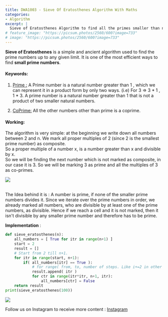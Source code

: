 ```yaml
---
title: DWA1003 - Sieve Of Eratosthenes Algorithm With Maths
categories:
- Algorithm
excerpt: |
  Sieve of Eratosthenes Algorithm to find all the primes smaller than n.
# feature_image: "https://picsum.photos/2560/600?image=733"
# image: "https://picsum.photos/2560/600?image=733"
---
```


<b>Sieve of Eratosthenes</b> is a simple and ancient algorithm used to find the prime numbers up to any given limit. It is one of the most efficient ways to find <b>small prime numbers</b>.

#### Keywords:

1. <u>Prime :</u> A Prime number is a natural number greater than 1 , which we can represent it in a product form by only two ways. (i.e) For 3 => 3 * 1 , 1 * 3. A prime number is a natural number greater than 1 that is not a product of two smaller natural numbers.

2. <u> CoPrime:</u> All the other numbers other than prime is a coprime.


#### Working:

The algorithm is very simple: at the beginning we write down all numbers between 2 and n. We mark all proper multiples of 2 (since 2 is the smallest prime number) as composite.<br>
So a proper multiple of a number x, is a number greater than x and divisible by x.<br>
So we will be finding the next number which is not marked as composite, in our case it is 3. So we will be marking 3 as prime and all the multiples of 3 as co-primes. 

<img src="{{site.baseurl}}/assets/pics/sieve_eratosthenes.png"><br>


<br>
The Idea behind it is : 
A number is prime, if none of the smaller prime numbers divides it. Since we iterate over the prime numbers in order, we already marked all numbers, who are divisible by at least one of the prime numbers, as divisible. Hence if we reach a cell and it is not marked, then it isn't divisible by any smaller prime number and therefore has to be prime.


<b> Implementation </b>:

```python
def sieve_eratosthenes(n):
    all_numbers = [ True for itr in range(n+1) ]
    start = 2
    result = []
    # Start from 2 till n+1.
    for itr in range(start, n+1):
    	if( all_numbers[itr] == True ):
    		# for range( from, to, number of steps. Like i+=2 in other lang. )
    		result.append( itr )
    		for ctr in range(itr*itr, n+1, itr):
    			all_numbers[ctr] = False
    return result
print(sieve_eratosthenes(100))
```


<img src="{{site.baseurl}}/assets/pics/sieve_eratosthenes_py.png"><br>



Follow us on Instagram to receive more content : <a href="https://instagram.com/day_with_algorithm"> Instagram </a>

